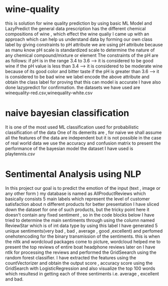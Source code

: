 # wine-quality
this is solution for wine quality prediction by using basic ML Model and LazyPredict
the general data prescription has the different chemical compositions of wine , which effect the wine qualiy
I came up with an approach which can help us understand data by forming our own class label by giving constraints to pH attribute
we are using pH attribute because as manu know pH scale is standardized scale to determine the nature of any chemical compound/mixture or element 
The constraints of the pH are as follows:
if pH is in the range 3.4 to 3.6 --> it is considered to be good wine
if the pH value is less than 3.4 --> it is considered to be moderate wine because of its good color and bitter taste
if the pH is greater than 3.6 --> it is considered to be bad wine 
we label encode the above attribute and obtain the class label 
for proving that this can model is accurate I have also done lazypredict for confirmation.
the datasets we have used are winequality-red.csv,winequality-white.csv


# naive bayesian classification
It is one of the most used ML classification used for probabilistic classification  of the data
One of its demerits are , for naive we shall assume all the features of the data are independent but it is not possible in the case of real world data
we use the accuracy and confusion matrix to present the performance of the bayesian model 
the dataset I have used is playtennis.csv
# Sentimental Analysis using NLP 
In this project our goal is to predict the emotion of the input (text , image or any other form ) 
my database is named as AllProductReviews which basically consists 5 main labels which represent the level of customer satisfaction  about n different products for better presentation I have sliced down the dataset for one of such products, but the tricky point here it doesn't contain any fixed sentiment , so in the code blocks below I have tried to determine the main sentiments through using the column named ReviewStar which is of int data type by using this label I have generated 5 unique sentiments(very bad , bad , average , good ,excellent) and perfomed onehotencoding for the binary transmission of the  sentiments. this is when the nltk and wordcloud packages come to picture, wordcloud helped me to present the top reviews of entire boat headphone reviews later on I have ntlk for processing the reviews and performed the GridSeearch using the random forest classifier. I have extracted the features using the countVectorizer and obtain the output score , accuracy score using the GridSearch with LogisticRegression and also visualize the top 100 words which resultesd in getting each of three sentiments i.e. average , excellent and bad.
